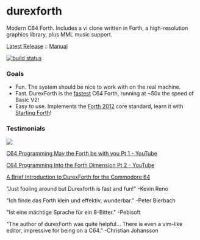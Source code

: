 # durexforth

Modern C64 Forth. Includes a vi clone written in Forth, a high-resolution graphics library, plus MML music support.

[Latest Release](https://github.com/jkotlinski/durexforth/releases) :: [Manual](https://jkotlinski.github.io/durexforth/)

[![build status](https://github.com/jkotlinski/durexforth/actions/workflows/build.yml/badge.svg)](https://github.com/jkotlinski/durexforth/actions/workflows/build.yml)

### Goals

* Fun. The system should be nice to work with on the real machine.
* Fast. DurexForth is the <a href=https://theultimatebenchmark.org/>fastest</a> C64 Forth, running at ~50x the speed of Basic V2!
* Easy to use. Implements the <a href=http://forth-standard.org/standard/words>Forth 2012</a> core standard, learn it with <a href=https://www.forth.com/starting-forth/>Starting Forth</a>!

### Testimonials

<img src=http://i.imgur.com/eXsaXjo.png?1>

[C64 Programming May the Forth be with you Pt 1 - YouTube](https://www.youtube.com/watch?v=TXIDqptXmiM)

[C64 Programming Into the Forth Dimension Pt 2 - YouTube](https://www.youtube.com/watch?v=1oZztCmC8kc)

[A Brief Introduction to DurexForth for the Commodore 64](https://dev.to/ianwitham/a-brief-introduction-to-durexforth-for-the-commodore-64-1c99)

"Just fooling around but Durexforth is fast and fun!" -Kevin Reno

"Ich finde das Forth klein und effektiv, wunderbar." -Peter Bierbach

"Ist eine mächtige Sprache für ein 8-Bitter." -Pebisoft

"The author of durexForth was quite helpful... There is even a vim-like editor, impressive for being on a C64." -Christian Johansson

